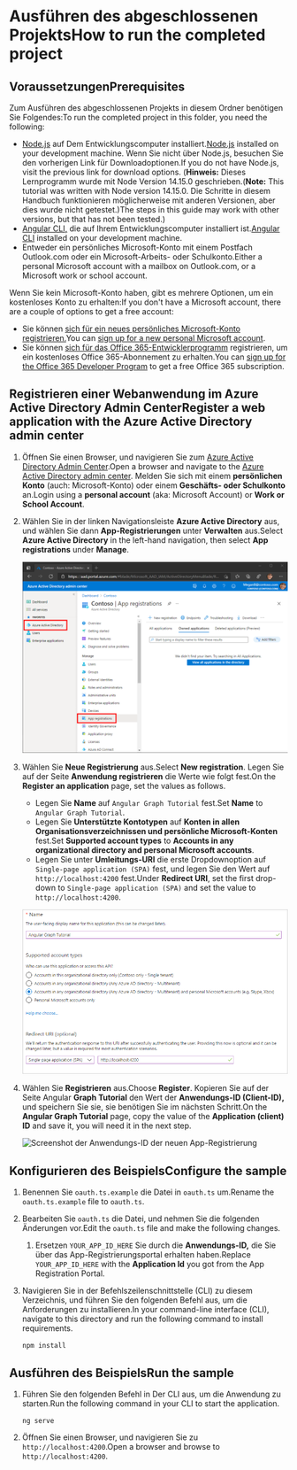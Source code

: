 # <a name="how-to-run-the-completed-project"></a><span data-ttu-id="e4f46-101">Ausführen des abgeschlossenen Projekts</span><span class="sxs-lookup"><span data-stu-id="e4f46-101">How to run the completed project</span></span>

## <a name="prerequisites"></a><span data-ttu-id="e4f46-102">Voraussetzungen</span><span class="sxs-lookup"><span data-stu-id="e4f46-102">Prerequisites</span></span>

<span data-ttu-id="e4f46-103">Zum Ausführen des abgeschlossenen Projekts in diesem Ordner benötigen Sie Folgendes:</span><span class="sxs-lookup"><span data-stu-id="e4f46-103">To run the completed project in this folder, you need the following:</span></span>

- <span data-ttu-id="e4f46-104">[Node.js](https://nodejs.org) auf Dem Entwicklungscomputer installiert.</span><span class="sxs-lookup"><span data-stu-id="e4f46-104">[Node.js](https://nodejs.org) installed on your development machine.</span></span> <span data-ttu-id="e4f46-105">Wenn Sie nicht über Node.js, besuchen Sie den vorherigen Link für Downloadoptionen.</span><span class="sxs-lookup"><span data-stu-id="e4f46-105">If you do not have Node.js, visit the previous link for download options.</span></span> <span data-ttu-id="e4f46-106">(**Hinweis:** Dieses Lernprogramm wurde mit Node Version 14.15.0 geschrieben.</span><span class="sxs-lookup"><span data-stu-id="e4f46-106">(**Note:** This tutorial was written with Node version 14.15.0.</span></span> <span data-ttu-id="e4f46-107">Die Schritte in diesem Handbuch funktionieren möglicherweise mit anderen Versionen, aber dies wurde nicht getestet.)</span><span class="sxs-lookup"><span data-stu-id="e4f46-107">The steps in this guide may work with other versions, but that has not been tested.)</span></span>
- <span data-ttu-id="e4f46-108">[Angular CLI,](https://cli.angular.io/) die auf Ihrem Entwicklungscomputer installiert ist.</span><span class="sxs-lookup"><span data-stu-id="e4f46-108">[Angular CLI](https://cli.angular.io/) installed on your development machine.</span></span>
- <span data-ttu-id="e4f46-109">Entweder ein persönliches Microsoft-Konto mit einem Postfach Outlook.com oder ein Microsoft-Arbeits- oder Schulkonto.</span><span class="sxs-lookup"><span data-stu-id="e4f46-109">Either a personal Microsoft account with a mailbox on Outlook.com, or a Microsoft work or school account.</span></span>

<span data-ttu-id="e4f46-110">Wenn Sie kein Microsoft-Konto haben, gibt es mehrere Optionen, um ein kostenloses Konto zu erhalten:</span><span class="sxs-lookup"><span data-stu-id="e4f46-110">If you don't have a Microsoft account, there are a couple of options to get a free account:</span></span>

- <span data-ttu-id="e4f46-111">Sie können [sich für ein neues persönliches Microsoft-Konto registrieren.](https://signup.live.com/signup?wa=wsignin1.0&rpsnv=12&ct=1454618383&rver=6.4.6456.0&wp=MBI_SSL_SHARED&wreply=https://mail.live.com/default.aspx&id=64855&cbcxt=mai&bk=1454618383&uiflavor=web&uaid=b213a65b4fdc484382b6622b3ecaa547&mkt=E-US&lc=1033&lic=1)</span><span class="sxs-lookup"><span data-stu-id="e4f46-111">You can [sign up for a new personal Microsoft account](https://signup.live.com/signup?wa=wsignin1.0&rpsnv=12&ct=1454618383&rver=6.4.6456.0&wp=MBI_SSL_SHARED&wreply=https://mail.live.com/default.aspx&id=64855&cbcxt=mai&bk=1454618383&uiflavor=web&uaid=b213a65b4fdc484382b6622b3ecaa547&mkt=E-US&lc=1033&lic=1).</span></span>
- <span data-ttu-id="e4f46-112">Sie können [sich für das Office 365-Entwicklerprogramm](https://developer.microsoft.com/office/dev-program) registrieren, um ein kostenloses Office 365-Abonnement zu erhalten.</span><span class="sxs-lookup"><span data-stu-id="e4f46-112">You can [sign up for the Office 365 Developer Program](https://developer.microsoft.com/office/dev-program) to get a free Office 365 subscription.</span></span>

## <a name="register-a-web-application-with-the-azure-active-directory-admin-center"></a><span data-ttu-id="e4f46-113">Registrieren einer Webanwendung im Azure Active Directory Admin Center</span><span class="sxs-lookup"><span data-stu-id="e4f46-113">Register a web application with the Azure Active Directory admin center</span></span>

1. <span data-ttu-id="e4f46-114">Öffnen Sie einen Browser, und navigieren Sie zum [Azure Active Directory Admin Center](https://aad.portal.azure.com).</span><span class="sxs-lookup"><span data-stu-id="e4f46-114">Open a browser and navigate to the [Azure Active Directory admin center](https://aad.portal.azure.com).</span></span> <span data-ttu-id="e4f46-115">Melden Sie sich mit einem **persönlichen Konto** (auch: Microsoft-Konto) oder einem **Geschäfts- oder Schulkonto** an.</span><span class="sxs-lookup"><span data-stu-id="e4f46-115">Login using a **personal account** (aka: Microsoft Account) or **Work or School Account**.</span></span>

1. <span data-ttu-id="e4f46-116">Wählen Sie in der linken Navigationsleiste **Azure Active Directory** aus, und wählen Sie dann **App-Registrierungen** unter **Verwalten** aus.</span><span class="sxs-lookup"><span data-stu-id="e4f46-116">Select **Azure Active Directory** in the left-hand navigation, then select **App registrations** under **Manage**.</span></span>

    ![<span data-ttu-id="e4f46-117">Screenshot der APP-Registrierungen</span><span class="sxs-lookup"><span data-stu-id="e4f46-117">A screenshot of the App registrations</span></span> ](/tutorial/images/aad-portal-app-registrations.png)

1. <span data-ttu-id="e4f46-118">Wählen Sie **Neue Registrierung** aus.</span><span class="sxs-lookup"><span data-stu-id="e4f46-118">Select **New registration**.</span></span> <span data-ttu-id="e4f46-119">Legen Sie auf der Seite **Anwendung registrieren** die Werte wie folgt fest.</span><span class="sxs-lookup"><span data-stu-id="e4f46-119">On the **Register an application** page, set the values as follows.</span></span>

    - <span data-ttu-id="e4f46-120">Legen Sie **Name** auf `Angular Graph Tutorial` fest.</span><span class="sxs-lookup"><span data-stu-id="e4f46-120">Set **Name** to `Angular Graph Tutorial`.</span></span>
    - <span data-ttu-id="e4f46-121">Legen Sie **Unterstützte Kontotypen** auf **Konten in allen Organisationsverzeichnissen und persönliche Microsoft-Konten** fest.</span><span class="sxs-lookup"><span data-stu-id="e4f46-121">Set **Supported account types** to **Accounts in any organizational directory and personal Microsoft accounts**.</span></span>
    - <span data-ttu-id="e4f46-122">Legen Sie unter **Umleitungs-URI** die erste Dropdownoption auf `Single-page application (SPA)` fest, und legen Sie den Wert auf `http://localhost:4200` fest.</span><span class="sxs-lookup"><span data-stu-id="e4f46-122">Under **Redirect URI**, set the first drop-down to `Single-page application (SPA)` and set the value to `http://localhost:4200`.</span></span>

    ![Screenshot der Seite "Anwendung registrieren"](/tutorial/images/aad-register-an-app.png)

1. <span data-ttu-id="e4f46-124">Wählen Sie **Registrieren** aus.</span><span class="sxs-lookup"><span data-stu-id="e4f46-124">Choose **Register**.</span></span> <span data-ttu-id="e4f46-125">Kopieren Sie auf der Seite Angular **Graph Tutorial** den Wert der **Anwendungs-ID (Client-ID),** und speichern Sie sie, sie benötigen Sie im nächsten Schritt.</span><span class="sxs-lookup"><span data-stu-id="e4f46-125">On the **Angular Graph Tutorial** page, copy the value of the **Application (client) ID** and save it, you will need it in the next step.</span></span>

    ![Screenshot der Anwendungs-ID der neuen App-Registrierung](/tutorial/images/aad-application-id.png)

## <a name="configure-the-sample"></a><span data-ttu-id="e4f46-127">Konfigurieren des Beispiels</span><span class="sxs-lookup"><span data-stu-id="e4f46-127">Configure the sample</span></span>

1. <span data-ttu-id="e4f46-128">Benennen Sie `oauth.ts.example` die Datei in `oauth.ts` um.</span><span class="sxs-lookup"><span data-stu-id="e4f46-128">Rename the `oauth.ts.example` file to `oauth.ts`.</span></span>
1. <span data-ttu-id="e4f46-129">Bearbeiten Sie `oauth.ts` die Datei, und nehmen Sie die folgenden Änderungen vor.</span><span class="sxs-lookup"><span data-stu-id="e4f46-129">Edit the `oauth.ts` file and make the following changes.</span></span>
    1. <span data-ttu-id="e4f46-130">Ersetzen `YOUR_APP_ID_HERE` Sie durch die **Anwendungs-ID,** die Sie über das App-Registrierungsportal erhalten haben.</span><span class="sxs-lookup"><span data-stu-id="e4f46-130">Replace `YOUR_APP_ID_HERE` with the **Application Id** you got from the App Registration Portal.</span></span>
1. <span data-ttu-id="e4f46-131">Navigieren Sie in der Befehlszeilenschnittstelle (CLI) zu diesem Verzeichnis, und führen Sie den folgenden Befehl aus, um die Anforderungen zu installieren.</span><span class="sxs-lookup"><span data-stu-id="e4f46-131">In your command-line interface (CLI), navigate to this directory and run the following command to install requirements.</span></span>

    ```Shell
    npm install
    ```

## <a name="run-the-sample"></a><span data-ttu-id="e4f46-132">Ausführen des Beispiels</span><span class="sxs-lookup"><span data-stu-id="e4f46-132">Run the sample</span></span>

1. <span data-ttu-id="e4f46-133">Führen Sie den folgenden Befehl in Der CLI aus, um die Anwendung zu starten.</span><span class="sxs-lookup"><span data-stu-id="e4f46-133">Run the following command in your CLI to start the application.</span></span>

    ```Shell
    ng serve
    ```

1. <span data-ttu-id="e4f46-134">Öffnen Sie einen Browser, und navigieren Sie zu `http://localhost:4200`.</span><span class="sxs-lookup"><span data-stu-id="e4f46-134">Open a browser and browse to `http://localhost:4200`.</span></span>
